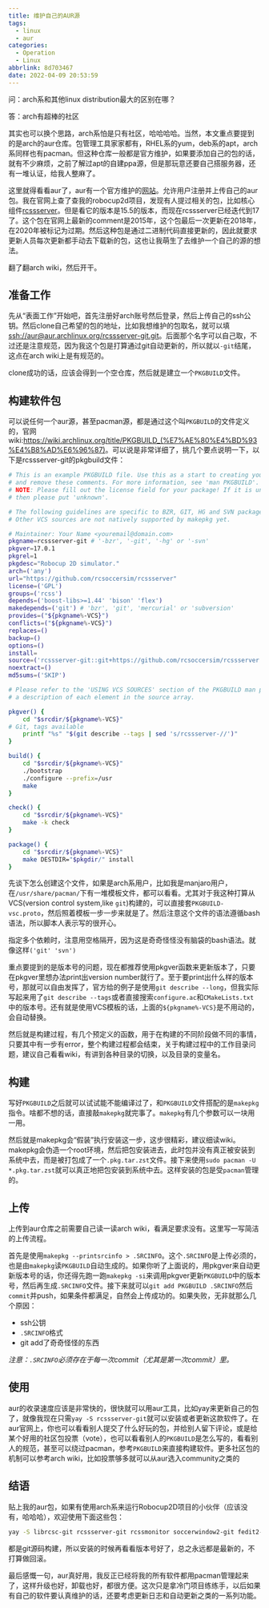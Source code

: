```yaml
---
title: 维护自己的AUR源
tags:
  - linux
  - aur
categories:
  - Operation
  - Linux
abbrlink: 8d703467
date: 2022-04-09 20:53:59
---
```

问：arch系和其他linux distribution最大的区别在哪？

答：arch有超棒的社区

其实也可以换个思路，arch系怕是只有社区，哈哈哈哈。当然，本文重点要提到的是arch的aur仓库。包管理工具家家都有，RHEL系的yum，deb系的apt，arch系同样也有pacman。但这种仓库一般都是官方维护，如果要添加自己的包的话，就有不少麻烦，之前了解过apt的自建ppa源，但是那玩意还要自己搭服务器，还有一堆认证，给我人整麻了。

这里就得看看aur了，aur有一个官方维护的[网站](https://aur.archlinux.org/)。允许用户注册并上传自己的aur包。我在官网上查了查我的robocup2d项目，发现有人提过相关的包，比如核心组件[rcssserver](https://aur.archlinux.org/packages/rcssserver)。但是看它的版本是15.5的版本，而现在rcssserver已经迭代到17了。这个包在官网上最新的comment是2015年，这个包最后一次更新在2018年，在2020年被标记为过期。然后这种包是通过二进制代码直接更新的，因此就要求更新人员每次更新都手动去下载新的包，这也让我萌生了去维护一个自己的源的想法。

翻了翻arch wiki，然后开干。

## 准备工作

先从“表面工作”开始吧，首先注册好arch账号然后登录，然后上传自己的ssh公钥。然后clone自己希望的包的地址，比如我想维护的包取名，就可以填<ssh://aur@aur.archlinux.org/rcssserver-git.git>。后面那个名字可以自己取，不过还是注意规范，因为我这个包是打算通过git自动更新的，所以就以`-git`结尾，这点在arch wiki上是有规范的。

clone成功的话，应该会得到一个空仓库，然后就是建立一个`PKGBUILD`文件。

## 构建软件包

可以说任何一个aur源，甚至pacman源，都是通过这个叫`PKGBUILD`的文件定义的，官网wiki:<https://wiki.archlinux.org/title/PKGBUILD_(%E7%AE%80%E4%BD%93%E4%B8%AD%E6%96%87)>。可以说是非常详细了，挑几个要点说明一下，以下是rcssserver-git的pkgbuild文件：
```bash
# This is an example PKGBUILD file. Use this as a start to creating your own,
# and remove these comments. For more information, see 'man PKGBUILD'.
# NOTE: Please fill out the license field for your package! If it is unknown,
# then please put 'unknown'.

# The following guidelines are specific to BZR, GIT, HG and SVN packages.
# Other VCS sources are not natively supported by makepkg yet.

# Maintainer: Your Name <youremail@domain.com>
pkgname=rcssserver-git # '-bzr', '-git', '-hg' or '-svn'
pkgver=17.0.1
pkgrel=1
pkgdesc="Robocup 2D simulator."
arch=('any')
url="https://github.com/rcsoccersim/rcssserver"
license=('GPL')
groups=('rcss')
depends=('boost-libs>=1.44' 'bison' 'flex')
makedepends=('git') # 'bzr', 'git', 'mercurial' or 'subversion'
provides=("${pkgname%-VCS}")
conflicts=("${pkgname%-VCS}")
replaces=()
backup=()
options=()
install=
source=('rcssserver-git::git+https://github.com/rcsoccersim/rcssserver.git')
noextract=()
md5sums=('SKIP')

# Please refer to the 'USING VCS SOURCES' section of the PKGBUILD man page for
# a description of each element in the source array.

pkgver() {
	cd "$srcdir/${pkgname%-VCS}"
# Git, tags available
	printf "%s" "$(git describe --tags | sed 's/rcssserver-//')"
}

build() {
	cd "$srcdir/${pkgname%-VCS}"
	./bootstrap
	./configure --prefix=/usr
	make
}

check() {
	cd "$srcdir/${pkgname%-VCS}"
	make -k check
}

package() {
	cd "$srcdir/${pkgname%-VCS}"
	make DESTDIR="$pkgdir/" install
}
```

先谈下怎么创建这个文件，如果是arch系用户，比如我是manjaro用户，在`/usr/share/pacman/`下有一堆模板文件，都可以看看。尤其对于我这种打算从VCS(version control system,like `git`)构建的，可以直接套`PKGBUILD-vsc.proto`，然后照着模板一步一步来就是了。然后注意这个文件的语法遵循bash语法，所以脚本人表示写的很开心。

指定多个依赖时，注意用空格隔开，因为这是奇奇怪怪没有脑袋的bash语法。就像这样`('git' 'svn')`

重点要提到的是版本号的问题，现在都推荐使用pkgver函数来更新版本了，只要在pkgver里想办法print出version number就行了。至于要print出什么样的版本号，那就可以自由发挥了，官方给的例子是使用`git describe --long`，但我实际写起来用了`git describe --tags`或者直接搜索`configure.ac`和`CMakeLists.txt`中的版本号。还有就是使用VCS模板的话，上面的`${pkgname%-VCS}`是不用动的，会自动替换。

然后就是构建过程，有几个预定义的函数，用于在构建的不同阶段做不同的事情，只要其中有一步有error，整个构建过程都会结束，关于构建过程中的工作目录问题，建议自己看看wiki，有讲到各种目录的切换，以及目录的变量名。

## 构建
写好`PKGBUILD`之后就可以试试能不能编译过了，和`PKGBUILD`文件搭配的是`makepkg`指令。啥都不想的话，直接敲`makepkg`就完事了。`makepkg`有几个参数可以一块用一用。

然后就是makepkg会“假装”执行安装这一步，这步很精彩，建议细读wiki。makepkg会伪造一个root环境，然后把包安装进去，此时包并没有真正被安装到系统中去，而是被打包成了一个`.pkg.tar.zst`文件。接下来使用`sudo pacman -U *.pkg.tar.zst`就可以真正地把包安装到系统中去。这样安装的包是受`pacman`管理的。

## 上传
上传到aur仓库之前需要自己读一读arch wiki，看满足要求没有。这里写一写简洁的上传流程。

首先是使用`makepkg --printsrcinfo > .SRCINFO`。这个`.SRCINFO`是上传必须的，也是由`makepkg`读`PKGBUILD`自动生成的。如果你听了上面说的，用pkgver来自动更新版本号的话，你还得先跑一跑`makepkg -si`来调用pkgver更新`PKGBUILD`中的版本号，然后再生成`.SRCINFO`文件。接下来就可以`git add PKGBUILD .SRCINFO`然后`commit`并push，如果条件都满足，自然会上传成功的。如果失败，无非就那么几个原因：
- ssh公钥
- `.SRCINFO`格式
- git add了奇奇怪怪的东西

*注意：`.SRCINFO`必须存在于每一次commit（尤其是第一次commit）里。*

## 使用
aur的收录速度应该是非常快的，很快就可以用aur工具，比如yay来更新自己的包了，就像我现在只需`yay -S rcssserver-git`就可以安装或者更新这款软件了。在aur官网上，你也可以看看别人提交了什么好玩的包，并给别人留下评论，或是给某个好用的社区包投票（vote），也可以看看别人的`PKGBUILD`是怎么写的，看看别人的规范，甚至可以绕过pacman，参考`PKGBUILD`来直接构建软件。更多社区包的机制可以参考arch wiki，比如投票够多就可以从aur选入community之类的

## 结语
贴上我的aur包，如果有使用arch系来运行Robocup2D项目的小伙伴（应该没有，哈哈哈），欢迎使用下面这些包：
```bash
yay -S librcsc-git rcssserver-git rcssmonitor soccerwindow2-git fedit2-git
```
都是git源码构建，所以安装的时候再看看版本号好了，总之永远都是最新的，不打算做回滚。

最后感慨一句，aur真好用，我反正已经将我的所有软件都用pacman管理起来了，这样升级也好，卸载也好，都很方便。这次只是拿冷门项目练练手，以后如果有自己的软件要认真维护的话，还要考虑更新日志和自动更新之类的一系列功能。